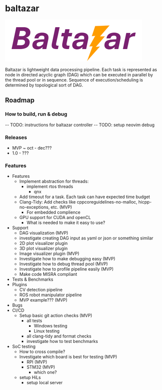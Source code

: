 # baltazar

![Not sure about this logo but it is ok for now :)](assets/logo.png)

Baltazar is lightweight data processing pipeline. Each task is represented as node in directed acyclic graph (DAG) which
can be executed in parallel by the thread pool or in sequence. Sequence of execution/scheduling is determined by
topological sort of DAG.

## Roadmap

### How to build, run & debug

-- TODO: instructions for baltazar controller
-- TODO: setup neovim debug


### Releases

- MVP ~ oct - dec???
- 1.0 - ???

### Features

- Features
    - Implement abstraction for threads:
        - implement rtos threads
            - qnx
    - Add timeout for a task. Each task can have expected time budget
    - Clang-Tidy: Add checks like cppcoreguidelines-no-malloc, hicpp-no-exceptions, etc.  (MVP)
        - For embedded complience
    - GPU support for CUDA and openCL
        - What is needed to make it easy to use?
- Support
    - DAG visualization (MVP)
    - investigate creating DAG input as yaml or json or something similar
    - 2D plot visualizer plugin
    - 3D plot visualizer plugin
    - Image visualizer plugin (MVP)
    - Investigate how to make debugging easy (MVP)
    - Investigate how to debug thread pool (MVP)
    - Investigate how to profile pipeline easily (MVP)
    - Make code MISRA compliant
- Tests & Benchmarks
- Plugins
    - CV detection pipeline 
    - ROS robot manipulator pipeline
    - MVP example??? (MVP)
- Bugs
- CI/CD
    - Setup basic git action checks (MVP)
        - all tests
            - Windows testing
            - Linux testing
        - all clang-tidy and format checks
        - investigate how to test benchmarks
- SoC testing
    - How to cross compile?
    - Investigate which board is best for testing (MVP)
        - RPI (MVP)
        - STM32 (MVP)
            - which one?
    - setup HiLs
        - setup local server
